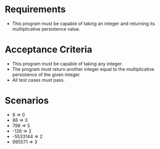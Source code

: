 # Requirements

- This program must be capable of taking an integer and returning its multiplicative persistence value.

# Acceptance Criteria

- This program must be capable of taking any integer.
- The program must return another integer equal to the multiplicative persistence of the given integer.
- All test cases must pass.

# Scenarios

- 8 => 0
- 86 => 3
- 796 => 5
- -126 => 2
- -5533144 => 2
- 995571 => 3